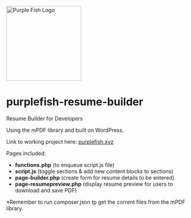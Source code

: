 <img src="https://user-images.githubusercontent.com/104393269/172059648-f985927d-8813-4130-a5ea-75d8d84e8361.png"
     alt="Purple Fish Logo"
     style="height:200px;" />
     
# purplefish-resume-builder
Resume Builder for Developers

Using the mPDF library and built on WordPress.

Link to working project here: <a href="https://purplefish.xyz" target="_blank">purplefish.xyz</a>

Pages included:
* **functions.php** (to enqueue script.js file)
* **script.js** (toggle sections & add new content blocks to sections)
* **page-builder.php** (create form for resume details to be entered)
* **page-resumepreview.php** (display resume preview for users to download and save PDF)

*Remember to run composer.json tp get the corrent files from the mPDF library.
